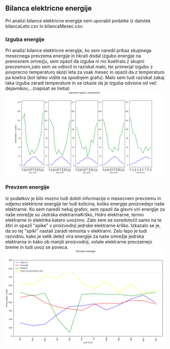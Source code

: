 ## Bilanca elektricne energije

Pri analizi bilance elektricne energije sem uporabil podatke iz datotek bilancaLeto.csv in	bilancaMesec.csv.

### Izguba energije
Pri analizi bilance elektricne energije, ko sem naredil prikaz skupnega mesecnega prevzema energije in hkrati dodal izgubo energije na prenosnem omrezju, sem opazil da izguba ni nic koelirala z skupni prevzemom,zato sem se odlocil in raziskal malo, ter primerjal izgubo z povprecno temperaturo skozi leta za vsak mesec in opazil da z temperaturo pa koelira (kot lahko vidite na spodnjem grafu). Malo sem tudi raziskal zakaj taka izguba zaradi temperature in se izkaze da je izguba odvisna od več dejavnikov,...(napisat se treba)
![alt text](bilanca_elek_energije/img/odvisnostIzgubeZTemp.png)

### Prevzem energije

Iz podatkov je bilo mozno tudi dobiti informacije o mesecnem prevzemu in odjemu elektricne energije ter tudi kolicina, koliko energije proizvedejo naše elektrarne. Ko sem naredil nekaj grafov, sem opazil da glavni viri energije za naše omrežje so Jedrska elektrarnaKrško, Hidro elektrarne, termo elektrarne in elektrika katero uvozimo. Zato sem se osredotočil samo na te štiri in opazil "spike" v proizvodnji jedrske elektrarne krško. Izkazalo se je, da so tej "spiki" nastali zaradi remonta v elektrarni. Zelo lepo je tudi razvidno, kako je velik delež vira energije za naše omrežje jedrska elektrarna in kako ob manjši proizvodnji, ostale elektrarne prevzamejo breme in tudi uvoz se poveca.
![alt text](bilanca_elek_energije/img/spremembaProizvodnje.gif)





